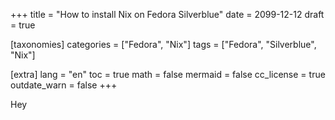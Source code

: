 +++
title = "How to install Nix on Fedora Silverblue"
date = 2099-12-12
draft = true

[taxonomies]
categories = ["Fedora", "Nix"]
tags = ["Fedora", "Silverblue", "Nix"]

[extra]
lang = "en"
toc = true
math = false
mermaid = false
cc_license = true
outdate_warn = false
+++

Hey